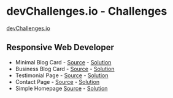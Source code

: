 # devChallenges.io - Challenges

[devChallenges.io](https://devchallenges.io/dashboard)

## Responsive Web Developer
- Minimal Blog Card - [Source](https://devchallenges.io/challenge/minimal-blog-card) - [Solution](https://aladores.github.io/devChallenges/rwd/mbc/mbc.html)
- Business Blog Card - [Source](https://devchallenges.io/challenge/business-blog-card) - [Solution](https://aladores.github.io/devChallenges/rwd/bbc/bbc.html)
- Testimonial Page - [Source](https://devchallenges.io/challenge/testimonial-page) - [Solution](https://aladores.github.io/dc-rwd/reviewers/reviewers.html)
- Contact Page - [Source](https://devchallenges.io/challenge/contact-page) - [Solution](https://aladores.github.io/devChallenges/rwd/cf/cf.html)
- Simple Homepage [Source](https://devchallenges.io/challenge/simple-hompage-alarado) - [Solution](https://aladores.github.io/devChallenges/rwd/sh/sh.html)
